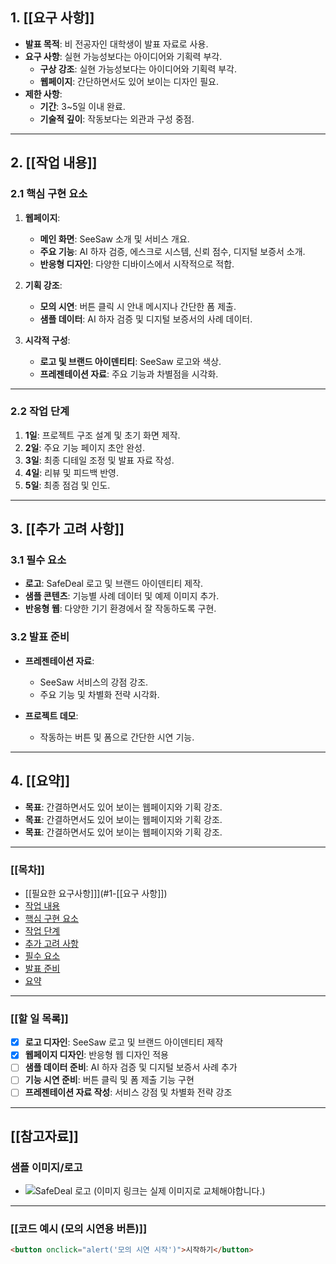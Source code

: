 
## 1. [[요구 사항]]
- **발표 목적**: 비 전공자인 대학생이 발표 자료로 사용.
- **요구 사항**: 실현 가능성보다는 아이디어와 기획력 부각.
  - **구상 강조**: 실현 가능성보다는 아이디어와 기획력 부각.
  - **웹페이지**: 간단하면서도 있어 보이는 디자인 필요.
- **제한 사항**:
  - **기간**: 3~5일 이내 완료.
  - **기술적 깊이**: 작동보다는 외관과 구성 중점.



---

## 2. [[작업 내용]]

### 2.1 핵심 구현 요소
1. **웹페이지**:
   - **메인 화면**: SeeSaw 소개 및 서비스 개요.
   - **주요 기능**: AI 하자 검증, 에스크로 시스템, 신뢰 점수, 디지털 보증서 소개.
   - **반응형 디자인**: 다양한 디바이스에서 시작적으로 적합.

2. **기획 강조**:
   - **모의 시연**: 버튼 클릭 시 안내 메시지나 간단한 폼 제출.
   - **샘플 데이터**: AI 하자 검증 및 디지털 보증서의 사례 데이터.

3. **시각적 구성**:
   - **로고 및 브랜드 아이덴티티**: SeeSaw 로고와 색상.
   - **프레젠테이션 자료**: 주요 기능과 차별점을 시각화.


---

### 2.2 작업 단계
1. **1일**: 프로젝트 구조 설계 및 초기 화면 제작.
2. **2일**: 주요 기능 페이지 초안 완성.
3. **3일**: 최종 디테일 조정 및 발표 자료 작성.
4. **4일**: 리뷰 및 피드백 반영.
5. **5일**: 최종 점검 및 인도.


---

## 3. [[추가 고려 사항]]

### 3.1 필수 요소
- **로고**: SafeDeal 로고 및 브랜드 아이덴티티 제작.
- **샘플 콘텐츠**: 기능별 사례 데이터 및 예제 이미지 추가.
- **반응형 웹**: 다양한 기기 환경에서 잘 작동하도록 구현.

### 3.2 발표 준비
- **프레젠테이션 자료**:
  - SeeSaw 서비스의 강점 강조.
  - 주요 기능 및 차별화 전략 시각화.

 - **프로젝트 데모**:
   - 작동하는 버튼 및 폼으로 간단한 시연 기능.

---

## 4. [[요약]]
- **목표**: 간결하면서도 있어 보이는 웹페이지와 기획 강조.
- **목표**: 간결하면서도 있어 보이는 웹페이지와 기획 강조.
- **목표**: 간결하면서도 있어 보이는 웹페이지와 기획 강조.

---

### [[목차]]

- [[필요한 요구사항]]](#1-[[요구 사항]]) 
- [작업 내용](#2-작업-내용) 
 - [핵심 구현 요소](#21-핵심-구현-요소)
 - [작업 단계](#22-작업-단계) 
- [추가 고려 사항](#3-추가-고려-사항) 
 - [필수 요소](#31-필수-요소) 
 - [발표 준비](#32-발표-준비) 
- [요약](#4-요약)

---

### [[할 일 목록]]

- [x] **로고 디자인**: SeeSaw 로고 및 브랜드 아이덴티티 제작
- [x] **웹페이지 디자인**: 반응형 웹 디자인 적용
- [ ] **샘플 데이터 준비**: AI 하자 검증 및 디지털 보증서 사례 추가
- [ ] **기능 시연 준비**: 버튼 클릭 및 폼 제출 기능 구현
- [ ] **프레젠테이션 자료 작성**: 서비스 강점 및 차별화 전략 강조

---

## [[참고자료]]

### 샘플 이미지/로고

- ![SafeDeal 로고]()
(이미지 링크는 실제 이미지로 교체해야합니다.)

---

### [[코드 예시 (모의 시연용 버튼)]]

```html
<button onclick="alert('모의 시연 시작')">시작하기</button>
